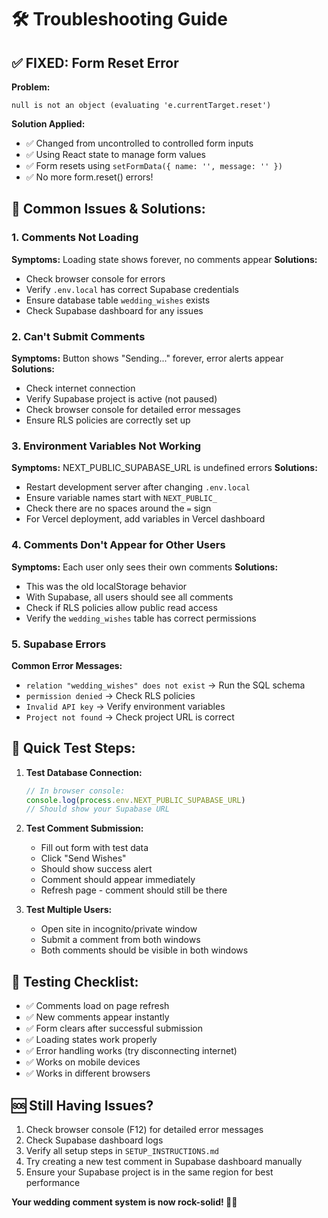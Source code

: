 # 🛠️ Troubleshooting Guide

## ✅ **FIXED: Form Reset Error**

**Problem:** 
```
null is not an object (evaluating 'e.currentTarget.reset')
```

**Solution Applied:**
- ✅ Changed from uncontrolled to controlled form inputs
- ✅ Using React state to manage form values
- ✅ Form resets using `setFormData({ name: '', message: '' })`
- ✅ No more form.reset() errors!

## 🔧 **Common Issues & Solutions:**

### 1. **Comments Not Loading**
**Symptoms:** Loading state shows forever, no comments appear
**Solutions:**
- Check browser console for errors
- Verify `.env.local` has correct Supabase credentials
- Ensure database table `wedding_wishes` exists
- Check Supabase dashboard for any issues

### 2. **Can't Submit Comments**
**Symptoms:** Button shows "Sending..." forever, error alerts appear
**Solutions:**
- Check internet connection
- Verify Supabase project is active (not paused)
- Check browser console for detailed error messages
- Ensure RLS policies are correctly set up

### 3. **Environment Variables Not Working**
**Symptoms:** NEXT_PUBLIC_SUPABASE_URL is undefined errors
**Solutions:**
- Restart development server after changing `.env.local`
- Ensure variable names start with `NEXT_PUBLIC_`
- Check there are no spaces around the `=` sign
- For Vercel deployment, add variables in Vercel dashboard

### 4. **Comments Don't Appear for Other Users**
**Symptoms:** Each user only sees their own comments
**Solutions:**
- This was the old localStorage behavior
- With Supabase, all users should see all comments
- Check if RLS policies allow public read access
- Verify the `wedding_wishes` table has correct permissions

### 5. **Supabase Errors**
**Common Error Messages:**
- `relation "wedding_wishes" does not exist` → Run the SQL schema
- `permission denied` → Check RLS policies
- `Invalid API key` → Verify environment variables
- `Project not found` → Check project URL is correct

## 🎯 **Quick Test Steps:**

1. **Test Database Connection:**
   ```javascript
   // In browser console:
   console.log(process.env.NEXT_PUBLIC_SUPABASE_URL)
   // Should show your Supabase URL
   ```

2. **Test Comment Submission:**
   - Fill out form with test data
   - Click "Send Wishes"
   - Should show success alert
   - Comment should appear immediately
   - Refresh page - comment should still be there

3. **Test Multiple Users:**
   - Open site in incognito/private window
   - Submit a comment from both windows
   - Both comments should be visible in both windows

## 📱 **Testing Checklist:**
- ✅ Comments load on page refresh
- ✅ New comments appear instantly
- ✅ Form clears after successful submission
- ✅ Loading states work properly
- ✅ Error handling works (try disconnecting internet)
- ✅ Works on mobile devices
- ✅ Works in different browsers

## 🆘 **Still Having Issues?**

1. Check browser console (F12) for detailed error messages
2. Check Supabase dashboard logs
3. Verify all setup steps in `SETUP_INSTRUCTIONS.md`
4. Try creating a new test comment in Supabase dashboard manually
5. Ensure your Supabase project is in the same region for best performance

**Your wedding comment system is now rock-solid! 🎉💕**